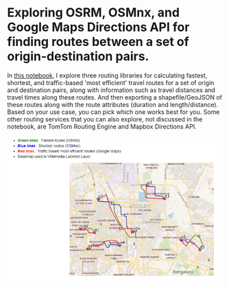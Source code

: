 # Exploring OSRM, OSMnx, and Google Maps Directions API for finding routes between a set of origin-destination pairs.

In [this notebook](https://github.com/rajesvariparasa/spatial-routing-libraries-and-services/blob/main/Routing_Libraries_Services.ipynb), I explore three routing libraries for calculating fastest, shortest, and traffic-based 'most efficient' travel routes for a set of origin and destination pairs, along with information such as travel distances and travel times along these routes. And then exporting a shapefile/GeoJSON of these routes along with the route attributes (duration and length/distance). Based on your use case, you can pick which one works best for you. Some other routing services that you can also explore, not discussed in the notebook, are TomTom Routing Engine and Mapbox Directions API. 

<img src = https://github.com/rajesvariparasa/spatial-routing-libraries-and-services/blob/main/routes1.PNG>
